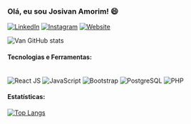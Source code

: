 ### Olá, eu sou Josivan Amorim! 😄

[![LinkedIn](https://img.shields.io/badge/LinkedIn-0077B5?style=for-the-badge&logo=linkedin&logoColor=white)](https://www.linkedin.com/in/josivan-amorim-44401120a/)
[![Instagram](https://img.shields.io/badge/Instagram-E4405F?style=for-the-badge&logo=instagram&logoColor=white)](https://www.instagram.com/van_saints/)
[![Website](https://img.shields.io/badge/Website?style=for-the-badge&logo=website&logoColor=white)](https://josivan-amorim.vercel.app/)

![Van GitHub stats](https://github-readme-stats.vercel.app/api?username=F1X0N&show_icons=true&theme=dark) 

#### Tecnologias e Ferramentas:
<div style="display: inlne-block"><br/>
    <img alt="React JS" src="https://img.shields.io/badge/React-61DAFB?style=for-the-badge&logo=react&logoColor=white">
    <img alt="JavaScript" src="https://img.shields.io/badge/JavaScript-F7DF1E?style=for-the-badge&logo=javascript&logoColor=323330">
    <img alt="Bootstrap" src="https://img.shields.io/badge/Bootstrap-563D7C?style=for-the-badge&logo=bootstrap&logoColor=white">
    <img alt="PostgreSQL" src="https://img.shields.io/badge/PostgreSQL-336791?style=for-the-badge&logo=postgresql&logoColor=white">
    <img alt="PHP" src="https://img.shields.io/badge/PHP-777BB4?style=for-the-badge&logo=php&logoColor=white">
</div>

#### Estatísticas:
[![Top Langs](https://github-readme-stats.vercel.app/api/top-langs/?username=F1X0N&layout=compact)](https://github.com/F1X0N/github-readme-stats)
